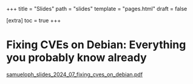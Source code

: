 +++
title = "Slides"
path = "slides"
template = "pages.html"
draft = false

[extra]
toc = true
+++

# Fixing CVEs on Debian: Everything you probably know already

[samueloph_slides_2024_07_fixing_cves_on_debian.pdf](https://raw.githubusercontent.com/samueloph/personal_website_files/main/slides/samueloph_slides_2024_07_fixing_cves_on_debian.pdf)
